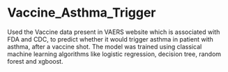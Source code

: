 # Vaccine_Asthma_Trigger


Used the Vaccine data present in VAERS website which is associated with FDA and CDC, to predict whether it would trigger asthma in patient with asthma, after a vaccine shot.
The model was trained using classical machine learning algorithms like logistic regression, decision tree, random forest and xgboost.
